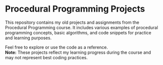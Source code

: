 # Procedural Programming Projects

This repository contains my old projects and assignments from the Procedural Programming course. It includes various examples of procedural programming concepts, basic algorithms, and code snippets for practice and learning purposes.

Feel free to explore or use the code as a reference.  
**Note:** These projects reflect my learning progress during the course and may not represent best coding practices.

